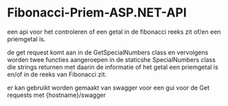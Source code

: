 # Fibonacci-Priem-ASP.NET-API
een api voor het controleren of een getal in de fibonacci reeks zit of/en een priemgetal is.

de get request komt aan in de GetSpecialNumbers class en vervolgens worden twee functies aangeroepen in de staticshe SpecialNumbers class die strings returnen met
daarin de informatie of het getal een priemgetal is en/of in de reeks van Fibonacci zit.

er kan gebruikt worden gemaakt van swagger voor een gui voor de Get requests met {hostname}/swagger
